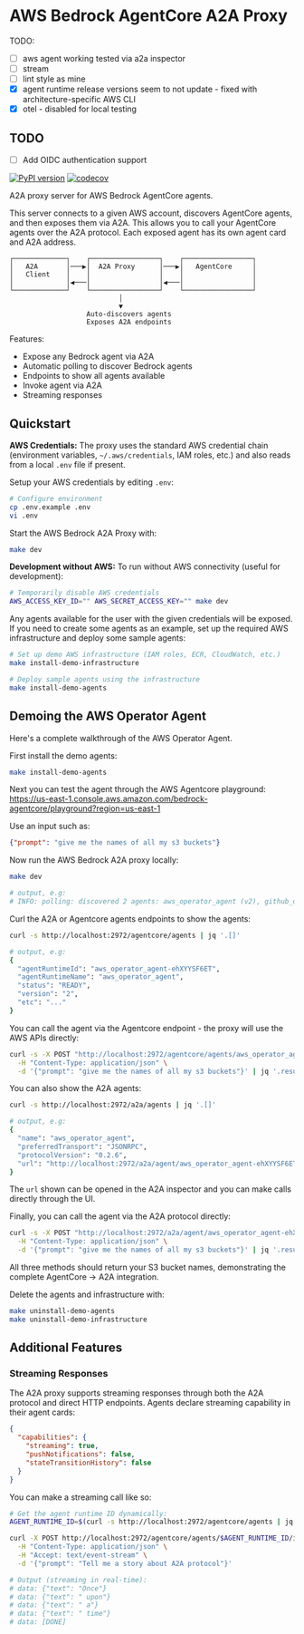 # AWS Bedrock AgentCore A2A Proxy

TODO:

- [ ] aws agent working tested via a2a inspector
- [ ] stream
- [ ] lint style as mine
- [x] agent runtime release versions seem to not update - fixed with architecture-specific AWS CLI
- [x] otel - disabled for local testing

## TODO

- [ ] Add OIDC authentication support

[![PyPI version](https://badge.fury.io/py/aws-bedrock-a2a-proxy.svg)](https://badge.fury.io/py/aws-bedrock-a2a-proxy)
[![codecov](https://codecov.io/gh/dwmkerr/aws-bedrock-a2a-proxy/branch/main/graph/badge.svg)](https://codecov.io/gh/dwmkerr/aws-bedrock-a2a-proxy)

A2A proxy server for AWS Bedrock AgentCore agents.

This server connects to a given AWS account, discovers AgentCore agents, and then exposes them via A2A. This allows you to call your AgentCore agents over the A2A protocol. Each exposed agent has its own agent card and A2A address.

```
┌─────────────┐    ┌─────────────────┐    ┌─────────────────┐
│   A2A       │───▶│  A2A Proxy      │───▶│   AgentCore     │
│   Client    │    │                 │    │                 │
│             │◀───│                 │◀───│                 │
└─────────────┘    └─────────────────┘    └─────────────────┘
                           │
                           ▼
                   Auto-discovers agents
                   Exposes A2A endpoints
```

Features:

- Expose any Bedrock agent via A2A
- Automatic polling to discover Bedrock agents
- Endpoints to show all agents available
- Invoke agent via A2A
- Streaming responses

## Quickstart

**AWS Credentials:** The proxy uses the standard AWS credential chain (environment variables, `~/.aws/credentials`, IAM roles, etc.) and also reads from a local `.env` file if present.

Setup your AWS credentials by editing `.env`:

```bash
# Configure environment
cp .env.example .env
vi .env
```

Start the AWS Bedrock A2A Proxy with:

```bash
make dev
```

**Development without AWS:** To run without AWS connectivity (useful for development):

```bash
# Temporarily disable AWS credentials
AWS_ACCESS_KEY_ID="" AWS_SECRET_ACCESS_KEY="" make dev
```

Any agents available for the user with the given credentials will be exposed. If you need to create some agents as an example, set up the required AWS infrastructure and deploy some sample agents:

```bash
# Set up demo AWS infrastructure (IAM roles, ECR, CloudWatch, etc.)
make install-demo-infrastructure

# Deploy sample agents using the infrastructure
make install-demo-agents
```

## Demoing the AWS Operator Agent

Here's a complete walkthrough of the AWS Operator Agent.

First install the demo agents:

```bash
make install-demo-agents
```

Next you can test the agent through the AWS Agentcore playground: https://us-east-1.console.aws.amazon.com/bedrock-agentcore/playground?region=us-east-1

Use an input such as:

```json
{"prompt": "give me the names of all my s3 buckets"}
```

Now run the AWS Bedrock A2A proxy locally:

```bash
make dev

# output, e.g:
# INFO: polling: discovered 2 agents: aws_operator_agent (v2), github_dev_assistant (v2)
```

Curl the A2A or Agentcore agents endpoints to show the agents:

```bash
curl -s http://localhost:2972/agentcore/agents | jq '.[]'

# output, e.g:
{
  "agentRuntimeId": "aws_operator_agent-ehXYYSF6ET",
  "agentRuntimeName": "aws_operator_agent",
  "status": "READY",
  "version": "2",
  "etc": "..."
}
```

You can call the agent via the Agentcore endpoint - the proxy will use the AWS APIs directly:

```bash
curl -s -X POST "http://localhost:2972/agentcore/agents/aws_operator_agent-ehXYYSF6ET/invoke" \
  -H "Content-Type: application/json" \
  -d '{"prompt": "give me the names of all my s3 buckets"}' | jq '.result.content[0].text'
```

You can also show the A2A agents:

```bash
curl -s http://localhost:2972/a2a/agents | jq '.[]'

# output, e.g:
{
  "name": "aws_operator_agent",
  "preferredTransport": "JSONRPC",
  "protocolVersion": "0.2.6",
  "url": "http://localhost:2972/a2a/agent/aws_operator_agent-ehXYYSF6ET"
}
```

The `url` shown can be opened in the A2A inspector and you can make calls directly through the UI.

Finally, you can call the agent via the A2A protocol directly:

```bash
curl -s -X POST "http://localhost:2972/a2a/agent/aws_operator_agent-ehXYYSF6ET" \
  -H "Content-Type: application/json" \
  -d '{"prompt": "give me the names of all my s3 buckets"}' | jq '.result.parts[0].text'
```

All three methods should return your S3 bucket names, demonstrating the complete AgentCore → A2A integration.

Delete the agents and infrastructure with:

```bash
make uninstall-demo-agents
make uninstall-demo-infrastructure
```

## Additional Features

### Streaming Responses

The A2A proxy supports streaming responses through both the A2A protocol and direct HTTP endpoints. Agents declare streaming capability in their agent cards:

```json
{
  "capabilities": {
    "streaming": true,
    "pushNotifications": false,
    "stateTransitionHistory": false
  }
}
```

You can make a streaming call like so:

```bash
# Get the agent runtime ID dynamically:
AGENT_RUNTIME_ID=$(curl -s http://localhost:2972/agentcore/agents | jq -r '.[0].agentRuntimeId')

curl -X POST http://localhost:2972/agentcore/agents/$AGENT_RUNTIME_ID/invoke-stream \
  -H "Content-Type: application/json" \
  -H "Accept: text/event-stream" \
  -d '{"prompt": "Tell me a story about A2A protocol"}'

# Output (streaming in real-time):
# data: {"text": "Once"}
# data: {"text": " upon"}
# data: {"text": " a"}
# data: {"text": " time"}
# data: [DONE]
```

